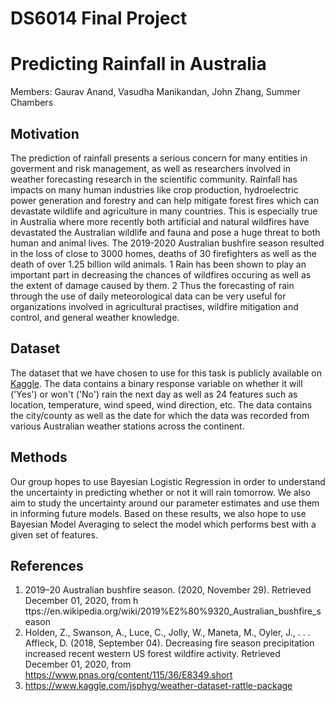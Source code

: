 # DS6014 Final Project

# Predicting Rainfall in Australia

Members: Gaurav Anand, Vasudha Manikandan, John Zhang, Summer Chambers

## Motivation   
The prediction of rainfall presents a serious concern for many entities in goverment and risk
management, as well as researchers involved in weather forecasting research in the scientific
community. Rainfall has impacts on many human industries like crop production, hydroelectric power
generation and forestry and can help mitigate forest fires which can devastate wildlife and agriculture
in many countries. This is especially true in Australia where more recently both artificial and natural
wildfires have devastated the Australian wildlife and fauna and pose a huge threat to both human
and animal lives. The 2019-2020 Australian bushfire season resulted in the loss of close to 3000
homes, deaths of 30 firefighters as well as the death of over 1.25 billion wild animals. 1 Rain has
been shown to play an important part in decreasing the chances of wildfires occuring as well as the
extent of damage caused by them. 2 Thus the forecasting of rain through the use of daily
meteorological data can be very useful for organizations involved in agricultural practises, wildfire
mitigation and control, and general weather knowledge.

## Dataset   
The dataset that we have chosen to use for this task is publicly available on [Kaggle](https://www.kaggle.com/jsphyg/weather-dataset-rattle-package). The data contains
a binary response variable on whether it will ('Yes') or won't ('No') rain the next day as well as 24
features such as location, temperature, wind speed, wind direction, etc. The data contains the
city/county as well as the date for which the data was recorded from various Australian weather
stations across the continent.

## Methods   
Our group hopes to use Bayesian Logistic Regression in order to understand the uncertainty in
predicting whether or not it will rain tomorrow. We also aim to study the uncertainty around our
parameter estimates and use them in informing future models. Based on these results, we also hope
to use Bayesian Model Averaging to select the model which performs best with a given set of
features.

## References   
1. 2019–20 Australian bushfire season. (2020, November 29). Retrieved December 01, 2020, from h
ttps://en.wikipedia.org/wiki/2019%E2%80%9320_Australian_bushfire_season
2. Holden, Z., Swanson, A., Luce, C., Jolly, W., Maneta, M., Oyler, J., . . . Affleck, D. (2018, September
04). Decreasing fire season precipitation increased recent western US forest wildfire activity. 
Retrieved December 01, 2020, from https://www.pnas.org/content/115/36/E8349.short
3. https://www.kaggle.com/jsphyg/weather-dataset-rattle-package
